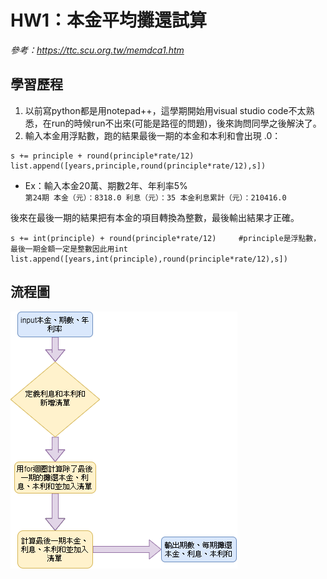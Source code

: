 # HW1：本金平均攤還試算

*參考：https://ttc.scu.org.tw/memdca1.htm*  

## 學習歷程

1. 以前寫python都是用notepad++，這學期開始用visual studio code不太熟悉，在run的時候run不出來(可能是路徑的問題)，後來詢問同學之後解決了。  
2. 輸入本金用浮點數，跑的結果最後一期的本金和本利和會出現 .0：  
```
s += principle + round(principle*rate/12)
list.append([years,principle,round(principle*rate/12),s]) 
```
* Ex：輸入本金20萬、期數2年、年利率5%   
  `第24期 本金（元）：8318.0 利息（元）：35 本金利息累計（元）：210416.0`

後來在最後一期的結果把有本金的項目轉換為整數，最後輸出結果才正確。  
```
s += int(principle) + round(principle*rate/12)     #principle是浮點數，最後一期金額一定是整數因此用int
list.append([years,int(principle),round(principle*rate/12),s])
```
## 流程圖
![流程圖](https://github.com/a1999r71732/Financial_Engineering/blob/master/HW1/hw1%E6%B5%81%E7%A8%8B%E5%9C%96.png)
